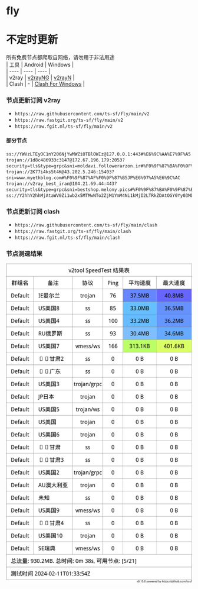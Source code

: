 # fly
# 不定时更新
所有免费节点都爬取自网络，请勿用于非法用途  
|  工具  | Android  | Windows  |  
|  ----  | ----   | ----  |  
| v2ray  | [v2rayNG](https://github.com/2dust/v2rayNG/releases) | [v2rayN](https://github.com/2dust/v2rayN/releases) |  
| Clash  | - | [Clash For Windows](https://github.com/2dust/clashN/releases) | 
  
### 节点更新订阅  v2ray
- `https://raw.githubusercontent.com/ts-sf/fly/main/v2`  
- `https://raw.fastgit.org/ts-sf/fly/main/v2`  
- `https://raw.fgit.ml/ts-sf/fly/main/v2`  
#### 部分节点  
``` 
ss://YWVzLTEyOC1nY206NjYwMWZiOTBlOWIz@127.0.0.1:443#%E6%9C%AA%E7%9F%A5
trojan://1d8c486933c3147@172.67.196.179:2053?security=tls&type=grpc&sni=moldavi.followerarzon.ir#%F0%9F%87%BA%F0%9F%87%B8US%E7%BE%8E%E5%9B%BD2
trojan://2K77i4ks5t4K@43.202.5.246:15403?sni=www.myethblog.com#%F0%9F%87%AF%F0%9F%87%B5JP%E6%97%A5%E6%9C%AC
trojan://v2ray_best_iran@104.21.69.44:443?security=tls&type=grpc&sni=bestshop.melony.pics#%F0%9F%87%BA%F0%9F%87%B8US%E7%BE%8E%E5%9B%BD3
ss://Y2hhY2hhMjAtaWV0Zi1wb2x5MTMwNTo2ZjM1YmM4Ni1kMjI2LTRkZDAtOGY0Yy03MDhmMjMwNzdkMjQ=@yd.qianggewangluo.buzz:10817#%F0%9F%87%A8%F0%9F%87%B3%E7%94%98%E8%82%83
```
### 节点更新订阅  clash
- `https://raw.githubusercontent.com/ts-sf/fly/main/clash`  
- `https://raw.fastgit.org/ts-sf/fly/main/clash`  
- `https://raw.fgit.ml/ts-sf/fly/main/clash`  

### 节点测速结果
![image](traffic.png)
